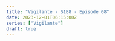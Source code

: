 ```yaml
---
title: "Vigilante - S1E8 - Episode 08"
date: 2023-12-01T06:15:00Z
series: ["Vigilante"]
draft: true
---
```



<mux-player stream-type="on-demand"
  src="https://kp3d-my.sharepoint.com/personal/ryoo_kp3d_onmicrosoft_com/_layouts/15/download.aspx?share=EUTEK99DzvZDgkn1jvK_Nn4BMtSU99bTwP7_Y2ZzKd_tOQ" prefer-playback="mse" controls>
  </mux-player>
  
  
  <script src="https://cdn.jsdelivr.net/npm/@mux/mux-player"></script>
  
 <script type="application/ld+json">
 {
  "@context": "https://schema.org/",
  "@type": "VideoObject",
  "name": "Vigilante - S1E8 - Episode 08",
  "contentUrl": "https://stream.mux.com/MgE029XlGcEecsh6Nw9pf3ygInyi6KAMTWAKbEH01MK4o.m3u8",
  "thumbnailUrl": "https://www.themoviedb.org/t/p/original/daGuh4UzHFF8sSHrYHMw0mb2qBt.jpg?width=314&fit_mode=preserve&time=25",
  "uploadDate": "2023-12-01T06:15:00Z",
}

</script>